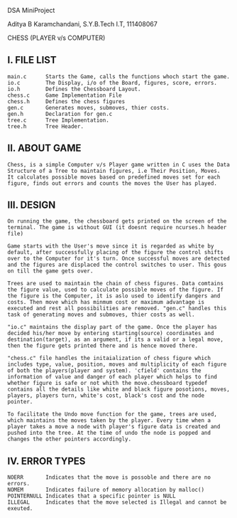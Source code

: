 DSA MiniProject

Aditya B Karamchandani, S.Y.B.Tech I.T, 111408067

CHESS (PLAYER v/s COMPUTER)

I. FILE LIST
-------------

	main.c		Starts the Game, calls the functions whoch start the game.
	io.c		The Display, i/o of the Board, figures, score, errors.
	io.h		Defines the Chessboard Layout.
	chess.c		Game Implementation File
	chess.h		Defines the chess figures
	gen.c		Generates moves, submoves, thier costs.
	gen.h		Declaration for gen.c
	tree.c		Tree Implementation.
	tree.h		Tree Header.

II. ABOUT GAME
---------------

	Chess, is a simple Computer v/s Player game written in C uses the Data Structure of a Tree to maintain figures, i.e Their Position, Moves.
	It calculates possible moves based on predefined moves set for each figure, finds out errors and counts the moves the User has played.

III. DESIGN
------------

	On running the game, the chessboard gets printed on the screen of the terminal. The game is without GUI (it doesnt require ncurses.h header file)
	
	Game starts with the User's move since it is regarded as white by default, after successfully placing of the figure the control shifts over to the Computer for it's turn. Once successful moves are detected and the figures are displaced the control switches to user. This gous on till the game gets over.
	
	Trees are used to maintain the chain of chess figures. Data comtains the figure value, used to calculate possible moves of the figure. If the figure is the Computer, it is aslo used to identify dangers and costs. Then move which has minmum cost or maximum advantage is executed and rest all possibilities are removed. "gen.c" handles this task of generating moves and submoves, thier costs as well.
	
	"io.c" maintains the display part of the game. Once the player has decided his/her move by entering starting(source) coordinates and destination(target), as an argument, if its a valid or a legal move, then the figure gets printed there and is hence moved there.
	
	"chess.c" file handles the initaialization of chess figure which includes type, value, position, moves and multiplicity of each figure of both the players(player and system). 'cfield' contains the information of value and danger of each player which helps to find whether figure is safe or not whith the move.chessboard typedef contains all the details like white and black figure posotions, moves, players, players turn, white's cost, black's cost and the node pointer.
	
	To facilitate the Undo move function for the game, trees are used, which maintains the moves taken by the player. Every time when a player takes a move a node with player's figure data is created and pushed into the tree. At the time of undo the node is popped and changes the other pointers accordingly.


IV. ERROR TYPES
----------------
	
	NOERR		Indicates that the move is possoble and there are no errors.
	NOMEM		Indicates failure of memory allocation by malloc()
	POINTERNULL	Indicates that a specific pointer is NULL
	ILLEGAL		Indicates that the move selected is Illegal and cannot be exeuted.
